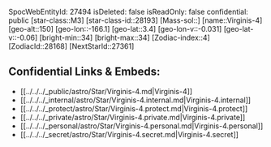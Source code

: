 ﻿---
location: [3.4,-166.1,150]
type: Star
tags:
- astro/Star

---
SpocWebEntityId: 27494
isDeleted: false
isReadOnly: false
confidential: public
[star-class::M3]
[star-class-id::28193]
[Mass-sol::]
[name::Virginis-4]
[geo-alt::150]
[geo-lon::-166.1]
[geo-lat::3.4]
[geo-lon-v::-0.031]
[geo-lat-v::-0.06]
[bright-min::34]
[bright-max::34]
[Zodiac-index::4]
[ZodiacId::28168]
[NextStarId::27361]



## Confidential Links & Embeds: 
- [[../../../_public/astro/Star/Virginis-4.md|Virginis-4]] 
- [[../../../_internal/astro/Star/Virginis-4.internal.md|Virginis-4.internal]] 
- [[../../../_protect/astro/Star/Virginis-4.protect.md|Virginis-4.protect]] 
- [[../../../_private/astro/Star/Virginis-4.private.md|Virginis-4.private]] 
- [[../../../_personal/astro/Star/Virginis-4.personal.md|Virginis-4.personal]] 
- [[../../../_secret/astro/Star/Virginis-4.secret.md|Virginis-4.secret]] 
